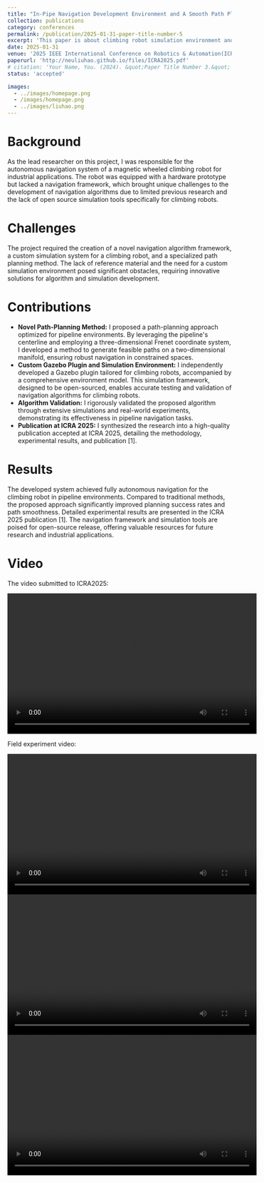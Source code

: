 ```yaml
---
title: "In-Pipe Navigation Development Environment and A Smooth Path Planning Method on Pipeline Surface."
collection: publications
category: conferences
permalink: /publication/2025-01-31-paper-title-number-5
excerpt: 'This paper is about climbing robot simulation environment and planning algorithm.'
date: 2025-01-31
venue: '2025 IEEE International Conference on Robotics & Automation(ICRA2025)'
paperurl: 'http://neuliuhao.github.io/files/ICRA2025.pdf'
# citation: 'Your Name, You. (2024). &quot;Paper Title Number 3.&quot; <i>GitHub Journal of Bugs</i>. 1(3).'
status: 'accepted'

images:
  - ../images/homepage.png
  - /images/homepage.png
  - ../images/liuhao.png
---
```


Background
======
As the lead researcher on this project, I was responsible for the autonomous navigation system of a magnetic wheeled climbing robot for industrial applications. The robot was equipped with a hardware prototype but lacked a navigation framework, which brought unique challenges to the development of navigation algorithms due to limited previous research and the lack of open source simulation tools specifically for climbing robots.

Challenges
======
The project required the creation of a novel navigation algorithm framework, a custom simulation system for a climbing robot, and a specialized path planning method. The lack of reference material and the need for a custom simulation environment posed significant obstacles, requiring innovative solutions for algorithm and simulation development.

Contributions
======
- **Novel Path-Planning Method:** I proposed a path-planning approach optimized for pipeline environments. By leveraging the pipeline's centerline and employing a three-dimensional Frenet coordinate system, I developed a method to generate feasible paths on a two-dimensional manifold, ensuring robust navigation in constrained spaces.
- **Custom Gazebo Plugin and Simulation Environment:** I independently developed a Gazebo plugin tailored for climbing robots, accompanied by a comprehensive environment model. This simulation framework, designed to be open-sourced, enables accurate testing and validation of navigation algorithms for climbing robots.
- **Algorithm Validation:** I rigorously validated the proposed algorithm through extensive simulations and real-world experiments, demonstrating its effectiveness in pipeline navigation tasks.
- **Publication at ICRA 2025:** I synthesized the research into a high-quality publication accepted at ICRA 2025, detailing the methodology, experimental results, and publication [1].

Results
======
The developed system achieved fully autonomous navigation for the climbing robot in pipeline environments. Compared to traditional methods, the proposed approach significantly improved planning success rates and path smoothness. Detailed experimental results are presented in the ICRA 2025 publication [1]. The navigation framework and simulation tools are poised for open-source release, offering valuable resources for future research and industrial applications.

Video
======
<!-- <iframe width="560" height="315" src="https://www.youtube.com/embed/YOUR_VIDEO_ID" frameborder="0" allow="accelerometer; autoplay; clipboard-write; encrypted-media; gyroscope; picture-in-picture" allowfullscreen></iframe> -->

<!-- 或者使用本地视频 -->

The video submitted to ICRA2025:

<video width="560" height="315" controls>
  <source src="../videos/magbot/媒体1.mp4" type="video/mp4">
  Your browser does not support the video tag.
</video>

Field experiment video:

<video width="560" height="315" controls>
  <source src="../videos/magbot/媒体2.mp4" type="video/mp4">
  Your browser does not support the video tag.
</video>

<video width="560" height="315" controls>
  <source src="../videos/magbot/媒体3.mp4" type="video/mp4">
  Your browser does not support the video tag.
</video>

<video width="560" height="315" controls>
  <source src="../videos/magbot/媒体4.mp4" type="video/mp4">
  Your browser does not support the video tag.
</video>

